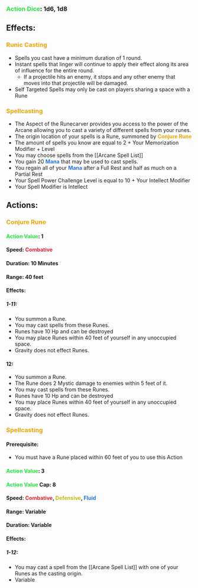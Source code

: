 ### <span style="font-weight:bold;color:rgb(33, 235, 60)">Action Dice</span>: 1d6, 1d8
## Effects:
### <span style="font-weight:bold;color:rgb(240, 164, 0)">Runic Casting</span>
- Spells you cast have a minimum duration of 1 round.
- Instant spells that linger will continue to apply their effect along its area of influence for the entire round.
	- If a projectile hits an enemy, it stops and any other enemy that moves into that projectile will be damaged.
- Self Targeted Spells may only be cast on players sharing a space with a Rune
### <span style="font-weight:bold;color:rgb(240, 164, 0)">Spellcasting</span>
- The Aspect of the Runecarver provides you access to the power of the Arcane allowing you to cast a variety of different spells from your runes.
- The origin location of your spells is a Rune, summoned by <span style="font-weight:bold;color:rgb(240, 164, 0)">Conjure Rune</span>
- The amount of spells you know are equal to 2 + Your Memorization Modifier + Level
- You may choose spells from the [[Arcane Spell List]]
- You gain 20 <span style="font-weight:bold;color:rgb(33, 117, 235)">Mana</span> that may be used to cast spells.
- You regain all of your <span style="font-weight:bold;color:rgb(33, 117, 235)">Mana</span> after a Full Rest and half as much on a Partial Rest
- Your Spell Power Challenge Level is equal to 10 + Your Intellect Modifier
- Your Spell Modifier is Intellect
## Actions:
### <span style="font-weight:bold;color:rgb(240, 164, 0)">Conjure Rune</span>
#### <span style="font-weight:bold;color:rgb(33, 235, 60)">Action Value</span>: 1
#### Speed: <span style="font-weight:bold; color:rgb(235, 33, 53)">Combative</span>
#### Duration: 10 Minutes
#### Range: 40 feet
#### Effects:
##### 1-11:
- You summon a Rune. 
- You may cast spells from these Runes.
- Runes have 10 Hp and can be destroyed
- You may place Runes within 40 feet of yourself in any unoccupied space.
- Gravity does not effect Runes.
#### 12:
- You summon a Rune. 
- The Rune does 2 Mystic damage to enemies within 5 feet of it.
- You may cast spells from these Runes.
- Runes have 10 Hp and can be destroyed
- You may place Runes within 40 feet of yourself in any unoccupied space.
- Gravity does not effect Runes.
### <span style="font-weight:bold;color:rgb(240, 164, 0)"> Spellcasting</span>
#### Prerequisite: 
- You must have a Rune placed within 60 feet of you to use this Action
#### <span style="font-weight:bold;color:rgb(33, 235, 60)">Action Value</span>: 3
#### <span style="font-weight:bold;color:rgb(33, 235, 60)">Action Value</span> Cap: 8
#### Speed: <span style="font-weight:bold; color:rgb(235, 33, 53)">Combative</span>, <span style="font-weight:bold; color:rgb(192, 187, 17)">Defensive</span>, <span style="font-weight:bold; color:rgb(33, 117, 235)">Fluid</span>
#### Range: Variable
#### Duration: Variable
#### Effects:
##### 1-12: 
- You may cast a spell from the [[Arcane Spell List]] with one of your Runes as the casting origin.
- Variable

